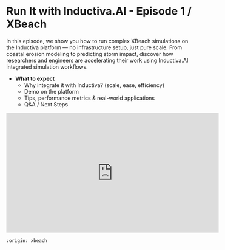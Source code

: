 # Run It with Inductiva.AI - Episode 1 / XBeach

In this episode, we show you how to run complex XBeach simulations on the
Inductiva platform — no infrastructure setup, just pure scale. From coastal
erosion modeling to predicting storm impact, discover how researchers and
engineers are accelerating their work using Inductiva.AI integrated simulation
workflows.

* **What to expect**
    - Why integrate it with Inductiva? (scale, ease, efficiency)
    - Demo on the platform
    - Tips, performance metrics & real-world applications
    - Q&A / Next Steps

<iframe width="560" height="315" src="https://www.youtube.com/embed/_V8oXbNfrFI?si=P0d0oayBBYzxBN2j" title="YouTube video player" frameborder="0" allow="accelerometer; autoplay; clipboard-write; encrypted-media; gyroscope; picture-in-picture; web-share" referrerpolicy="strict-origin-when-cross-origin" allowfullscreen></iframe>

```{banner}
:origin: xbeach
```